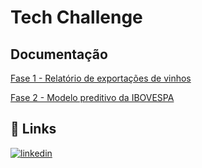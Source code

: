 
# Tech Challenge




## Documentação

[Fase 1 - Relatório de exportações de vinhos](https://github.com/karinaguerra/postech-data-analytics-tech-challenge/blob/main/fase_1/README.md)

[Fase 2 - Modelo preditivo da IBOVESPA](https://github.com/karinaguerra/postech-data-analytics-tech-challenge/blob/main/fase_2/README.md)

## 🔗 Links
[![linkedin](https://img.shields.io/badge/linkedin-0A66C2?style=for-the-badge&logo=linkedin&logoColor=white)](https://www.linkedin.com/in/kaguerra/)


